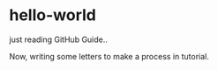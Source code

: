 # hello-world
just reading GitHub Guide..


Now, writing some letters to make a process in tutorial.
